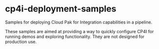 # cp4i-deployment-samples

Samples for deploying Cloud Pak for Integration capabilities in a pipeline.

These samples are aimed at providing a way to quickly configure CP4I for running demos and exploring functionality. They are not designed for production use.
